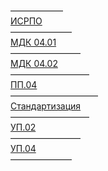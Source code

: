 —————— <br />
[ИСРПО](https://disk.yandex.ru/d/DoZHRF4Tz5K9Ew) <br />
——————— <br />
[МДК 04.01](https://disk.yandex.ru/d/j6tk97FltlwKAA) <br />
———————— <br />
[МДК 04.02](https://disk.yandex.ru/d/8dfsGgFh_BdlTg) <br />
————————— <br />
[ПП.04](https://disk.yandex.ru/d/Ptcaxs48hvouzw) <br />
—————————— <br />
[Стандартизация](https://disk.yandex.ru/d/Gsius1DirD8UMw) <br />
————————— <br />
[УП.02](https://disk.yandex.ru/d/JaDFn5CDSUpttg) <br />
———————— <br />
[УП.04](https://disk.yandex.ru/d/k3vKaYz-noIPUQ) <br />
——————— <br />
